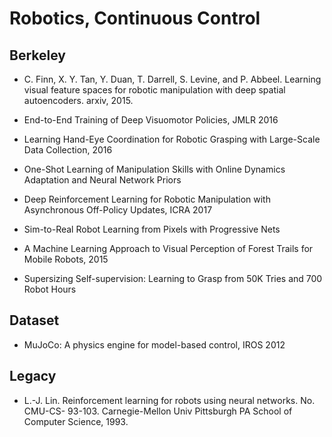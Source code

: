 # Robotics, Continuous Control

## Berkeley
- C. Finn, X. Y. Tan, Y. Duan, T. Darrell, S. Levine, and P. Abbeel. Learning visual feature spaces for robotic manipulation with deep spatial autoencoders. arxiv, 2015.
- End-to-End Training of Deep Visuomotor Policies, JMLR 2016
- Learning Hand-Eye Coordination for Robotic Grasping with Large-Scale Data Collection, 2016
- One-Shot Learning of Manipulation Skills with Online Dynamics Adaptation and Neural Network Priors
- Deep Reinforcement Learning for Robotic Manipulation with Asynchronous Off-Policy Updates, ICRA 2017
- Sim-to-Real Robot Learning from Pixels with Progressive Nets
- A Machine Learning Approach to Visual Perception of Forest Trails for Mobile Robots, 2015

- Supersizing Self-supervision: Learning to Grasp from 50K Tries and 700 Robot Hours

## Dataset
- MuJoCo: A physics engine for model-based control, IROS 2012

## Legacy
- L.-J. Lin. Reinforcement learning for robots using neural networks. No. CMU-CS-
93-103. Carnegie-Mellon Univ Pittsburgh PA School of Computer Science, 1993.